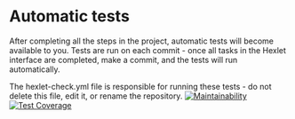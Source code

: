 # Automatic tests

After completing all the steps in the project, automatic tests will become available to you. Tests are run on each commit - once all tasks in the Hexlet interface are completed, make a commit, and the tests will run automatically.

The hexlet-check.yml file is responsible for running these tests - do not delete this file, edit it, or rename the repository.
[![Maintainability](https://api.codeclimate.com/v1/badges/71001bfa859ca73309e7/maintainability)](https://codeclimate.com/github/N1kita14/java-project-71/maintainability)
[![Test Coverage](https://api.codeclimate.com/v1/badges/71001bfa859ca73309e7/test_coverage)](https://codeclimate.com/github/N1kita14/java-project-71/test_coverage)
